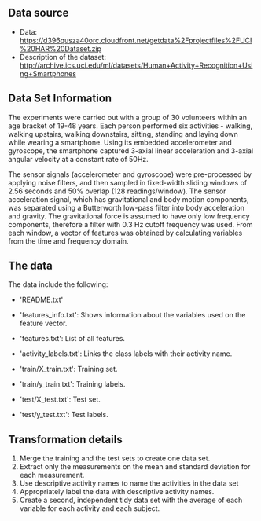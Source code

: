 ## Data source

* Data: https://d396qusza40orc.cloudfront.net/getdata%2Fprojectfiles%2FUCI%20HAR%20Dataset.zip
* Description of the dataset: http://archive.ics.uci.edu/ml/datasets/Human+Activity+Recognition+Using+Smartphones

## Data Set Information

The experiments were carried out with a group of 30 volunteers within an age bracket of 19-48 years. Each person performed six activities - walking, walking upstairs, walking downstairs, sitting, standing and laying down while wearing a smartphone. Using its embedded accelerometer and gyroscope, the smartphone captured 3-axial linear acceleration and 3-axial angular velocity at a constant rate of 50Hz.

The sensor signals (accelerometer and gyroscope) were pre-processed by applying noise filters, and then sampled in fixed-width sliding windows of 2.56 seconds and 50% overlap (128 readings/window). The sensor acceleration signal, which has gravitational and body motion components, was separated using a Butterworth low-pass filter into body acceleration and gravity. The gravitational force is assumed to have only low frequency components, therefore a filter with 0.3 Hz cutoff frequency was used. From each window, a vector of features was obtained by calculating variables from the time and frequency domain.

## The data

The data include the following:

- 'README.txt'

- 'features_info.txt': Shows information about the variables used on the feature vector.

- 'features.txt': List of all features.

- 'activity_labels.txt': Links the class labels with their activity name.

- 'train/X_train.txt': Training set.

- 'train/y_train.txt': Training labels.

- 'test/X_test.txt': Test set.

- 'test/y_test.txt': Test labels.

## Transformation details

1. Merge the training and the test sets to create one data set.
2. Extract only the measurements on the mean and standard deviation for each measurement.
3. Use descriptive activity names to name the activities in the data set
4. Appropriately label the data with descriptive activity names.
5. Create a second, independent tidy data set with the average of each variable for each activity and each subject.
